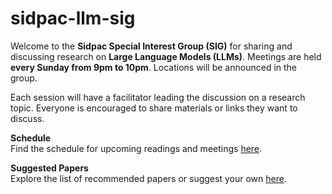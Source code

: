 # sidpac-llm-sig

Welcome to the **Sidpac Special Interest Group (SIG)** for sharing and discussing research on **Large Language Models (LLMs)**. Meetings are held **every Sunday from 9pm to 10pm**. Locations will be announced in the group.

Each session will have a facilitator leading the discussion on a research topic. Everyone is encouraged to share materials or links they want to discuss.

**Schedule**  
Find the schedule for upcoming readings and meetings [here](schedule.md).

**Suggested Papers**  
Explore the list of recommended papers or suggest your own [here](reading-papers.md).
